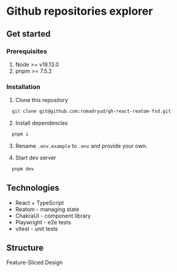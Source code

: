 # Github repositories explorer

## Get started

### Prerequisites

1. Node >= v18.13.0
1. pnpm >= 7.5.2

### Installation

1. Clone this repository

```bash
  git clone git@github.com:romadryud/gh-react-reatom-fsd.git
```

2. Install dependencies

```bash
  pnpm i
```

3. Rename `.env.example` to `.env` and provide your own.

4. Start dev server

```bash
  pnpm dev
```

## Technologies

- React + TypeScript
- Reatom - managing state
- ChakraUI - component library
- Playwright - e2e tests
- vitest - unit tests

## Structure

Feature-Sliced Design
